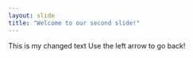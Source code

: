 ```yaml
---
layout: slide
title: "Welcome to our second slide!"
---
```

This is my changed text
Use the left arrow to go back!
